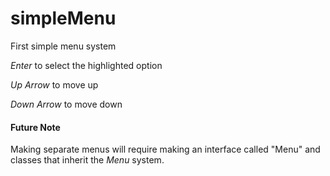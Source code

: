 # simpleMenu
First simple menu system

_Enter_ to select the highlighted option

_Up Arrow_ to move up

_Down Arrow_ to move down


#### Future Note

Making separate menus will require making an interface called "Menu" and classes that inherit the _Menu_ system.